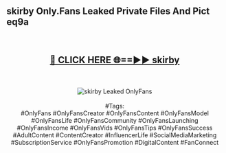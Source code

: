 <h2>skirby Only.Fans Leaked Private Files And Pict eq9a</h2>
<br>
<div align="center">
<h2><a href="https://mediafiles.top/skirby" rel="nofollow">🔴 CLICK HERE 🌐==►► skirby</a></h2>
<br>
<br>
<a href="https://mediafiles.top/skirby" rel="nofollow" data-target="animated-image.originalLink"><img src="https://i.ibb.co.com/WyWwxjT/player-gif2.gif" alt="skirby Leaked OnlyFans" style="max-width: 100%; display: inline-block;" data-target="animated-image.originalImage"></a>
<br><br>
#Tags:
<br>
#OnlyFans #OnlyFansCreator #OnlyFansContent #OnlyFansModel #OnlyFansLife #OnlyFansCommunity #OnlyFansLaunching #OnlyFansIncome #OnlyFansVids #OnlyFansTips #OnlyFansSuccess #AdultContent #ContentCreator #InfluencerLife #SocialMediaMarketing #SubscriptionService #OnlyFansPromotion #DigitalContent #FanConnect
</div>
<br>